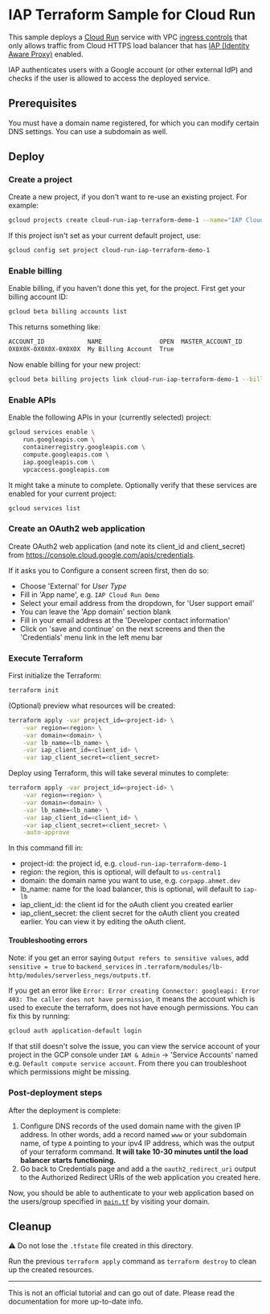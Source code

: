 # IAP Terraform Sample for Cloud Run

This sample deploys a [Cloud Run](https://cloud.run/) service with VPC
[ingress controls] that only allows traffic from Cloud HTTPS load balancer that
has [IAP (Identity Aware Proxy)][iap] enabled.

[iap]: https://cloud.google.com/iap
[ingress controls]: https://cloud.google.com/run/docs/securing/ingress

IAP authenticates users with a Google account (or other external IdP) and
checks if the user is allowed to access the deployed service.

## Prerequisites
You must have a domain name registered, for which you can modify certain DNS settings. You can use a subdomain as well.

## Deploy

### Create a project
Create a new project, if you don't want to re-use an existing project. For example:
```sh
gcloud projects create cloud-run-iap-terraform-demo-1 --name="IAP Cloud Run Demo" --set-as-default
```

If this project isn't set as your current default project, use:
```sh
gcloud config set project cloud-run-iap-terraform-demo-1
```

### Enable billing
Enable billing, if you haven't done this yet, for the project. First get your billing account ID:
```sh
gcloud beta billing accounts list
```

This returns something like:
```sh
ACCOUNT_ID            NAME                OPEN  MASTER_ACCOUNT_ID
0X0X0X-0X0X0X-0X0X0X  My Billing Account  True
```

Now enable billing for your new project:
```sh
gcloud beta billing projects link cloud-run-iap-terraform-demo-1 --billing-account 0X0X0X-0X0X0X-0X0X0X
```

### Enable APIs
Enable the following APIs in your (currently selected) project:

```sh
gcloud services enable \
    run.googleapis.com \
    containerregistry.googleapis.com \
    compute.googleapis.com \
    iap.googleapis.com \
    vpcaccess.googleapis.com
```

It might take a minute to complete. Optionally verify that these services are enabled for your current project:
```sh
gcloud services list
```

### Create an OAuth2 web application
Create OAuth2 web application (and note its client_id and client_secret)
from https://console.cloud.google.com/apis/credentials.

If it asks you to Configure a consent screen first, then do so:
- Choose 'External' for *User Type*
- Fill in 'App name', e.g. `IAP Cloud Run Demo`
- Select your email address from the dropdown, for 'User support email'
- You can leave the 'App domain' section blank  
- Fill in your email address at the 'Developer contact information'
- Click on 'save and continue' on the next screens and then the 'Credentials' menu link in the left menu bar

### Execute Terraform
First initialize the Terraform:

```sh
terraform init
```

(Optional) preview what resources will be created:
```sh
terraform apply -var project_id=<project-id> \
    -var region=<region> \
    -var domain=<domain> \
    -var lb_name=<lb_name> \
    -var iap_client_id=<client_id> \
    -var iap_client_secret=<client_secret>
```

Deploy using Terraform, this will take several minutes to complete:

```sh
terraform apply -var project_id=<project-id> \
    -var region=<region> \
    -var domain=<domain> \
    -var lb_name=<lb_name> \
    -var iap_client_id=<client_id> \
    -var iap_client_secret=<client_secret> \
    -auto-approve
```

In this command fill in:
- project-id: the project id, e.g. `cloud-run-iap-terraform-demo-1`
- region: the region, this is optional, will default to `us-central1`
- domain: the domain name you want to use, e.g. `corpapp.ahmet.dev`
- lb_name: name for the load balancer, this is optional, will default to `iap-lb`
- iap_client_id: the client id for the oAuth client you created earlier
- iap_client_secret: the client secret for the oAuth client you created earlier. You can view it by editing the oAuth client.

#### Troubleshooting errors
Note: if you get an error saying `Output refers to sensitive values`, add `sensitive = true` to `backend_services`
in `.terraform/modules/lb-http/modules/serverless_negs/outputs.tf`.

If you get an error like `Error: Error creating Connector: googleapi: Error 403: The caller does not have permission`,
it means the account which is used to execute the terraform, does not have enough permissions. You can fix this by running:
```sh
gcloud auth application-default login
```

If that still doesn't solve the issue, you can view the service account of your project in the GCP console under
`IAM & Admin` -> 'Service Accounts' named e.g. `Default compute service account`. From there you can troubleshoot which
permissions might be missing.

### Post-deployment steps
After the deployment is complete:

1. Configure DNS records of the used domain name with the given IP address. In other words, add a record named `www` or
   your subdomain name, of type `A` pointing to your ipv4 IP address, which was the output of your terraform command.
   **It will take 10-30 minutes until the load balancer starts functioning.**
1. Go back to Credentials page and add a the `oauth2_redirect_uri` output to the
   Authorized Redirect URIs of the web application you created here.

Now, you should be able to authenticate to your web application based on
the users/group specified in [`main.tf`](./main.tf) by visiting your domain.

## Cleanup

:warning: Do not lose the `.tfstate` file created in this directory.

Run the previous `terraform apply` command as `terraform destroy` to clean up
the created resources.

------

This is not an official tutorial and can go out of date. Please read the
documentation for more up-to-date info.
